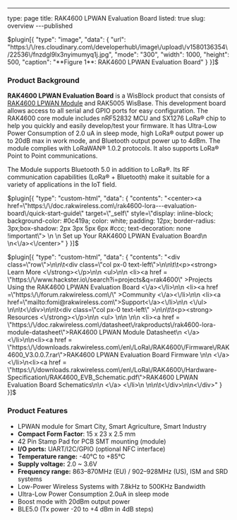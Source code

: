 ---
type: page
title: RAK4600 LPWAN Evaluation Board
listed: true
slug: overview
---published

$plugin[{
    "type": "image",
    "data": {
        "url": "https:\/\/res.cloudinary.com\/developerhub\/image\/upload\/v1580136354\/22536\/fnzdgl9lx3nyimumyq1j.jpg",
        "mode": "300",
        "width": 1000,
        "height": 500,
        "caption": "**Figure 1**: RAK4600 LPWAN Evaluation Board"
    }
}]$

### Product Background

**RAK4600 LPWAN Evaluation Board** is a WisBlock product that consists of [RAK4600 LPWAN Module](https://store.rakwireless.com/products/rak4600-lora-module) and RAK5005 WisBase. This development board allows access to all serial and GPIO ports for easy configuration. The RAK4600 core module includes nRF52832 MCU and SX1276 LoRa® chip to help you quickly and easily develop/test your firmware. It has
Ultra-Low Power Consumption of 2.0 uA in sleep mode, high LoRa® output power up to
20dB max in work mode, and Bluetooth output power up to 4dBm. The module complies with LoRaWAN® 1.0.2 protocols. It also supports LoRa® Point to Point
communications.

The Module supports Bluetooth 5.0 in addition to LoRa®. Its RF
communication capabilities (LoRa® + Bluetooth) make it suitable for a variety of applications in
the IoT field. 

$plugin[{
    "type": "custom-html",
    "data": {
        "contents": "<center><a href=\"https:\/\/doc.rakwireless.com\/rak4600-lora---evaluation-board\/quick-start-guide\" target=\"_self\" style=\"display: inline-block; background-color: #0c419a; color: white; padding: 12px; border-radius: 3px;box-shadow: 2px 3px 5px 6px #ccc; text-decoration: none !important\"> \n  \n  Set up Your RAK4600 LPWAN Evaluation Board\n  \n<\/a><\/center>"
    }
}]$

$plugin[{
    "type": "custom-html",
    "data": {
        "contents": "<div class=\"row\">\n\n\t<div class=\"col px-0 text-left\">\n\n\t\t<p><strong> Learn More <\/strong><\/p>\n\n                <ul>\n\n                      <li><a href = \"https:\/\/www.hackster.io\/search?i=projects&q=rak4600\" >Projects Using the RAK4600 LPWAN Evaluation Board <\/a><\/li>\n\n                      <li><a href =\"https:\/\/forum.rakwireless.com\/\" >Community <\/a><\/li>\n\n                      <li><a href=\"mailto:fomi@rakwireless.com\">Support<\/a><\/li>\n\n               <\/ul>  \n\n\t<\/div>\n\n\t<div class=\"col px-0 text-left\" >\n\n\t\t<p><strong> Resources <\/strong><\/p>\n\n                    <ul> \n\n      \n\n                         <li><a href = \"https:\/\/doc.rakwireless.com\/datasheet\/rakproducts\/rak4600-lora-module-datasheet\">RAK4600 LPWAN Module Datasheet\n                                 <\/a> <\/li>\n\n<li><a href = \"https:\/\/downloads.rakwireless.com\/en\/LoRa\/RAK4600\/Firmware\/RAK4600_V3.0.0.7.rar\">RAK4600 LPWAN Evaluation Board Firmware \n\n                                 <\/a> <\/li>\n<li><a href = \"https:\/\/downloads.rakwireless.com\/en\/LoRa\/RAK4600\/Hardware-Specification\/RAK4600_EVB_Schematic.pdf\">RAK4600 LPWAN Evaluation Board Schematics\n\n                                 <\/a> <\/li>\n            \n\n\t<\/div>\n\n<\/div>"
    }
}]$

### Product Features

- LPWAN module for Smart City, Smart Agriculture, Smart Industry 
- **Compact Form Factor**: 15 x 23 x 2.5 mm
- 42 Pin Stamp Pad for PCB SMT mounting (module)
- **I/O ports:** UART/I2C/GPIO (optional NFC interface) 
- **Temperature range:** -40°C to +85°C 
- **Supply voltage:** 2.0 ~ 3.6V 
- **Frequency range:** 863–870MHz (EU) / 902–928MHz (US), ISM and SRD systems
- Low-Power Wireless Systems with 7.8kHz to 500KHz Bandwidth 
- Ultra-Low Power Consumption 2.0uA in sleep mode 
- Boost mode with 20dBm output power 
- BLE5.0 (Tx power -20 to +4 dBm in 4dB steps)

